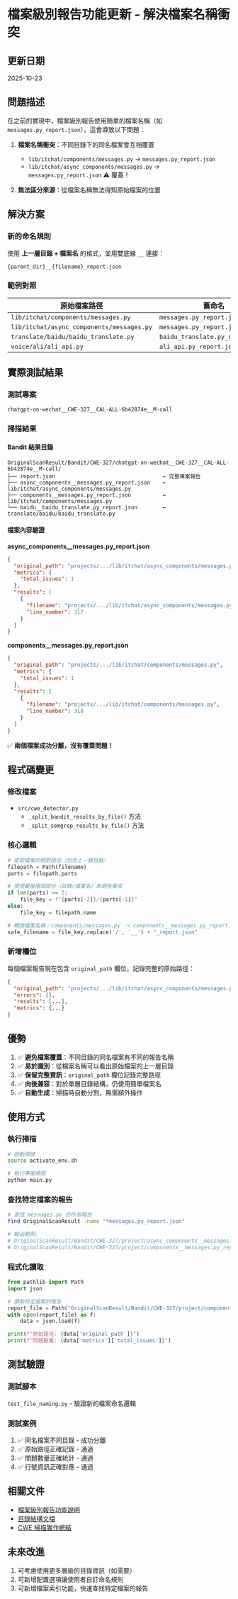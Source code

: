# 檔案級別報告功能更新 - 解決檔案名稱衝突

## 更新日期
2025-10-23

## 問題描述

在之前的實現中，檔案級別報告使用簡單的檔案名稱（如 `messages.py_report.json`），這會導致以下問題：

1. **檔案名稱衝突**：不同目錄下的同名檔案會互相覆蓋
   - `lib/itchat/components/messages.py` → `messages.py_report.json`
   - `lib/itchat/async_components/messages.py` → `messages.py_report.json` ⚠️ 覆蓋！

2. **無法區分來源**：從檔案名稱無法得知原始檔案的位置

## 解決方案

### 新的命名規則

使用 **上一層目錄 + 檔案名** 的格式，並用雙底線 `__` 連接：

```
{parent_dir}__{filename}_report.json
```

### 範例對照

| 原始檔案路徑 | 舊命名 | 新命名 |
|------------|--------|--------|
| `lib/itchat/components/messages.py` | `messages.py_report.json` | `components__messages.py_report.json` |
| `lib/itchat/async_components/messages.py` | `messages.py_report.json` | `async_components__messages.py_report.json` |
| `translate/baidu/baidu_translate.py` | `baidu_translate.py_report.json` | `baidu__baidu_translate.py_report.json` |
| `voice/ali/ali_api.py` | `ali_api.py_report.json` | `ali__ali_api.py_report.json` |

## 實際測試結果

### 測試專案
`chatgpt-on-wechat__CWE-327__CAL-ALL-6b42874e__M-call`

### 掃描結果

#### Bandit 結果目錄
```
OriginalScanResult/Bandit/CWE-327/chatgpt-on-wechat__CWE-327__CAL-ALL-6b42874e__M-call/
├── report.json                                  ← 完整專案報告
├── async_components__messages.py_report.json    ← lib/itchat/async_components/messages.py
├── components__messages.py_report.json          ← lib/itchat/components/messages.py
└── baidu__baidu_translate.py_report.json        ← translate/baidu/baidu_translate.py
```

#### 檔案內容驗證

**async_components__messages.py_report.json**
```json
{
  "original_path": "projects/.../lib/itchat/async_components/messages.py",
  "metrics": {
    "total_issues": 1
  },
  "results": [
    {
      "filename": "projects/.../lib/itchat/async_components/messages.py",
      "line_number": 317
    }
  ]
}
```

**components__messages.py_report.json**
```json
{
  "original_path": "projects/.../lib/itchat/components/messages.py",
  "metrics": {
    "total_issues": 1
  },
  "results": [
    {
      "filename": "projects/.../lib/itchat/components/messages.py",
      "line_number": 318
    }
  ]
}
```

✅ **兩個檔案成功分離，沒有覆蓋問題！**

## 程式碼變更

### 修改檔案
- `src/cwe_detector.py`
  - `_split_bandit_results_by_file()` 方法
  - `_split_semgrep_results_by_file()` 方法

### 核心邏輯

```python
# 提取檔案的相對路徑（包含上一層目錄）
filepath = Path(filename)
parts = filepath.parts

# 使用最後兩個部分（目錄/檔案名）來避免衝突
if len(parts) >= 2:
    file_key = f"{parts[-2]}/{parts[-1]}"
else:
    file_key = filepath.name

# 轉換檔案名稱：components/messages.py -> components__messages.py_report.json
safe_filename = file_key.replace('/', '__') + "_report.json"
```

### 新增欄位

每個檔案報告現在包含 `original_path` 欄位，記錄完整的原始路徑：

```json
{
  "original_path": "projects/.../lib/itchat/async_components/messages.py",
  "errors": [],
  "results": [...],
  "metrics": {...}
}
```

## 優勢

1. ✅ **避免檔案覆蓋**：不同目錄的同名檔案有不同的報告名稱
2. ✅ **易於識別**：從檔案名稱可以看出原始檔案的上一層目錄
3. ✅ **保留完整資訊**：`original_path` 欄位記錄完整路徑
4. ✅ **向後兼容**：對於單層目錄結構，仍使用簡單檔案名
5. ✅ **自動生成**：掃描時自動分割，無需額外操作

## 使用方式

### 執行掃描

```bash
# 啟動環境
source activate_env.sh

# 執行專案掃描
python main.py
```

### 查找特定檔案的報告

```bash
# 查找 messages.py 的所有報告
find OriginalScanResult -name "*messages.py_report.json"

# 輸出範例:
# OriginalScanResult/Bandit/CWE-327/project/async_components__messages.py_report.json
# OriginalScanResult/Bandit/CWE-327/project/components__messages.py_report.json
```

### 程式化讀取

```python
from pathlib import Path
import json

# 讀取特定檔案的報告
report_file = Path("OriginalScanResult/Bandit/CWE-327/project/components__messages.py_report.json")
with open(report_file) as f:
    data = json.load(f)

print(f"原始路徑: {data['original_path']}")
print(f"問題數量: {data['metrics']['total_issues']}")
```

## 測試驗證

### 測試腳本
`test_file_naming.py` - 驗證新的檔案命名邏輯

### 測試案例

1. ✅ 同名檔案不同目錄 - 成功分離
2. ✅ 原始路徑正確記錄 - 通過
3. ✅ 問題數量正確統計 - 通過
4. ✅ 行號資訊正確對應 - 通過

## 相關文件

- [檔案級別報告功能說明](FILE_LEVEL_REPORTS.md)
- [目錄結構文檔](DIRECTORY_STRUCTURE.md)
- [CWE 掃描實作總結](CWE_SCAN_IMPLEMENTATION_SUMMARY.md)

## 未來改進

1. 可考慮使用更多層級的目錄資訊（如需要）
2. 可新增配置選項讓使用者自訂命名規則
3. 可新增檔案索引功能，快速查找特定檔案的報告
